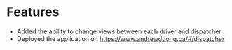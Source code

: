 # Features

- Added the ability to change views between each driver and dispatcher
- Deployed the application on https://www.andrewduong.ca/#/dispatcher
